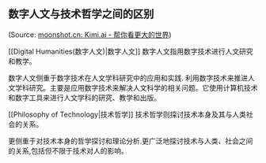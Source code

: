 
## 数字人文与技术哲学之间的区别
(Source:  [moonshot.cn: Kimi.ai - 帮你看更大的世界](https://kimi.moonshot.cn/chat/cq39t19ivtdb1vlhifd0))

[[Digital Humanities(数字人文)|数字人文]]
数字人文指用数字技术进行人文研究和教学。

数字人文侧重于数字技术在人文学科研究中的应用和实践. 利用数字技术来推进人文学科研究。主要是应用数字技术来解决人文科学的相关问题。它使用计算机技术和数字工具来进行人文学科的研究、教学和出版。

[[Philosophy of Technology|技术哲学]]
技术哲学则探讨技术本身及其与人类社会的关系。

更侧重于对技术本身的哲学探讨和理论分析.更广泛地探讨技术与人类、社会之间的关系,包括但不限于技术对人的影响。


